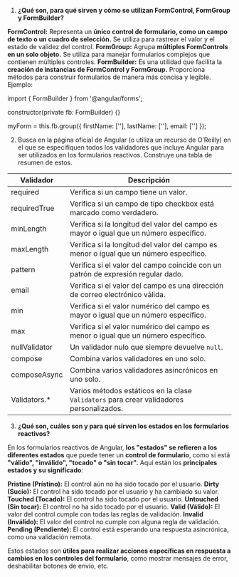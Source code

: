 1. **¿Qué son, para qué sirven y cómo se utilizan FormControl, FormGroup y FormBuilder?**

**FormControl:** Representa un **único control de formulario, como un campo de texto o un cuadro de selección.** Se utiliza para rastrear el valor y el estado de validez del control.
**FormGroup:** Agrupa **múltiples FormControls en un solo objeto.** Se utiliza para manejar formularios complejos que contienen múltiples controles.
**FormBuilder:** Es una utilidad que facilita la **creación de instancias de FormControl y FormGroup.** Proporciona métodos para construir formularios de manera más concisa y legible.
Ejemplo:

import { FormBuilder } from '@angular/forms';

constructor(private fb: FormBuilder) {}

myForm = this.fb.group({
  firstName: [''],
  lastName: [''],
  email: ['']
});

2. Busca en la página oficial de Angular (o utiliza un recurso de O’Reilly) en el que se especifiquen todos los validadores que incluye Angular para ser utilizados en los formularios reactivos. Construye una tabla de resumen de estos.

| Validador       | Descripción                                                                                   |
|-----------------|-----------------------------------------------------------------------------------------------|
| required        | Verifica si un campo tiene un valor.                                                          |
| requiredTrue    | Verifica si un campo de tipo checkbox está marcado como verdadero.                            |
| minLength       | Verifica si la longitud del valor del campo es mayor o igual que un número específico.        |
| maxLength       | Verifica si la longitud del valor del campo es menor o igual que un número específico.         |
| pattern         | Verifica si el valor del campo coincide con un patrón de expresión regular dado.              |
| email           | Verifica si el valor del campo es una dirección de correo electrónico válida.                  |
| min             | Verifica si el valor numérico del campo es mayor o igual que un número específico.            |
| max             | Verifica si el valor numérico del campo es menor o igual que un número específico.            |
| nullValidator   | Un validador nulo que siempre devuelve `null`.                                                |
| compose         | Combina varios validadores en uno solo.                                                        |
| composeAsync    | Combina varios validadores asincrónicos en uno solo.                                           |
| Validators.*   | Varios métodos estáticos en la clase `Validators` para crear validadores personalizados.      |



3. **¿Qué son, cuáles son y para qué sirven los estados en los formularios reactivos?**

En los formularios reactivos de Angular, **los "estados" se refieren a los diferentes estados** que puede tener un **control de formulario**, como si está **"válido", "inválido", "tocado" o "sin tocar".** Aquí están los **principales estados y su significado**:

**Pristine (Prístino):** El control aún no ha sido tocado por el usuario.
**Dirty (Sucio):** El control ha sido tocado por el usuario y ha cambiado su valor.
**Touched (Tocado):** El control ha sido tocado por el usuario.
**Untouched (Sin tocar):** El control no ha sido tocado por el usuario.
**Valid (Válido):** El valor del control cumple con todas las reglas de validación.
**Invalid (Inválido):** El valor del control no cumple con alguna regla de validación.
**Pending (Pendiente):** El control está esperando una respuesta asincrónica, como una validación remota.

Estos estados son **útiles para realizar acciones específicas en respuesta a cambios en los controles del formulario**, como mostrar mensajes de error, deshabilitar botones de envío, etc.
